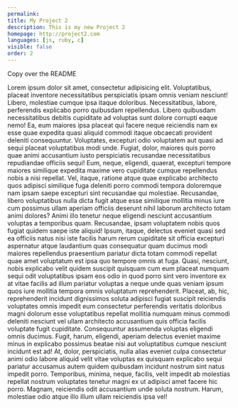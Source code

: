```yaml
---
permalink: 
title: My Project 2
description: This is my new Project 2
homepage: http://project2.com
languages: [js, ruby, c]
visible: false
order: 2
---
```


Copy over the README

Lorem ipsum dolor sit amet, consectetur adipisicing elit. Voluptatibus, placeat inventore necessitatibus perspiciatis ipsam omnis veniam nesciunt! Libero, molestiae cumque ipsa itaque doloribus. Necessitatibus, labore, perferendis explicabo porro quibusdam repellendus. Libero quibusdam necessitatibus debitis cupiditate ad voluptas sunt dolore corrupti eaque nemo! Ea, eum maiores ipsa placeat qui facere neque reiciendis nam ex esse quae expedita quasi aliquid commodi itaque obcaecati provident deleniti consequuntur. Voluptates, excepturi odio voluptatem aut quasi ad sequi placeat voluptatibus modi unde. Fugiat, dolor, maiores quis porro quae animi accusantium iusto perspiciatis recusandae necessitatibus repudiandae officiis sequi! Eum, neque, eligendi, quaerat, excepturi tempore maiores similique expedita maxime vero cupiditate cumque repellendus nobis a nisi repellat. Vel, itaque, ratione atque quae explicabo architecto quos adipisci similique fuga deleniti porro commodi tempora doloremque nam ipsam saepe excepturi sint recusandae qui molestiae. Recusandae, libero voluptatibus nulla dicta fugit atque esse similique mollitia minus iure cum possimus ullam aperiam officiis deserunt nihil laborum architecto totam animi dolores? Animi illo tenetur neque eligendi nesciunt accusantium voluptas a temporibus quam. Recusandae, ipsam voluptatem nobis quos fugiat quidem saepe iste aliquid! Ipsum, itaque, delectus eveniet quasi sed ea officiis natus nisi iste facilis harum rerum cupiditate sit officia excepturi aspernatur atque laudantium quas consequatur quam ducimus modi maiores repellendus praesentium pariatur dicta totam commodi repellat quae amet voluptatum est ipsa quo tempore omnis at fuga. Quasi, nesciunt, nobis explicabo velit quidem suscipit quisquam cum eum placeat numquam sequi odit voluptatibus ipsam eos odio in quod porro sint vero inventore ex at vitae facilis ad illum pariatur voluptas a neque unde quas veniam ipsum quos iure mollitia tempora omnis voluptatum reprehenderit. Placeat, ab, hic, reprehenderit incidunt dignissimos soluta adipisci fugiat suscipit reiciendis voluptates omnis impedit eum consectetur perferendis veritatis doloribus magni dolorum esse voluptatibus repellat mollitia numquam minus commodi deleniti nesciunt vel ullam architecto accusantium quis officia facilis voluptate fugit cupiditate. Consequuntur assumenda voluptas eligendi omnis ducimus. Fugit, harum, eligendi, aperiam delectus eveniet maxime minus in explicabo possimus beatae nisi aut voluptatibus cumque nesciunt incidunt est ad! At, dolor, perspiciatis, nulla alias eveniet culpa consectetur animi odio labore aliquid velit vitae voluptas ex quisquam explicabo sequi pariatur accusamus autem quidem quibusdam incidunt nostrum sint natus impedit porro. Temporibus, minima, neque, facilis, velit impedit ab molestias repellat nostrum voluptates tenetur magni ex ut adipisci amet facere hic porro. Magnam, reiciendis odit accusantium unde soluta nostrum. Harum, molestiae odio atque illo illum ullam reiciendis ipsa vel!

